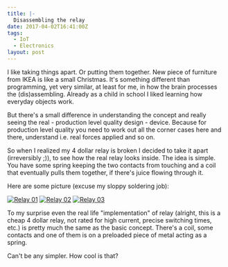 ```yaml
---
title: |-
  Disassembling the relay
date: 2017-04-02T16:41:00Z
tags:
  - IoT
  - Electronics
layout: post
---
```

I like taking things apart. Or putting them together. New piece of furniture from IKEA is like a small Christmas. It's something different than programming, yet very similar, at least for me, in how the brain processes the (dis)assembling. Already as a child in school I liked learning how everyday objects work.

<!-- excerpt -->

But there's a small difference in understanding the concept and really seeing the real - production level quality design - device. Because for production level quality you need to work out all the corner cases here and there, understand i.e. real forces applied and so on.

So when I realized my 4 dollar relay is broken I decided to take it apart (irreversibly ;)), to see how the real relay looks inside. The idea is simple. You have some spring keeping the two contacts from touching and a coil that eventually pulls them together, if there's juice flowing through it.

Here are some picture (excuse my sloppy soldering job):

[![Relay 01](/i/233607/relay01_thumb.jpg)](/i/233607/relay01.jpg)
[![Relay 02](/i/233607/relay02_thumb.jpg)](/i/233607/relay02.jpg)
[![Relay 03](/i/233607/relay03_thumb.jpg)](/i/233607/relay03.jpg)

To my surprise even the real life "implementation" of relay (alright, this is a cheap 4 dollar relay, not rated for high current, precise switching times, etc.) is pretty much the same as the basic concept. There's a coil, some contacts and one of them is on a preloaded piece of metal acting as a spring. 

Can't be any simpler. How cool is that? 